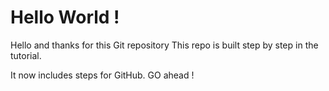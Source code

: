# Hello World !

Hello and thanks for this Git repository
This repo is built step by step in the tutorial.

It now includes steps for GitHub. GO ahead !
